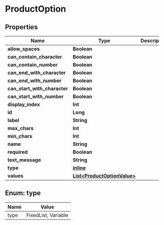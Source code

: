 
# ProductOption

## Properties
Name | Type | Description | Notes
------------ | ------------- | ------------- | -------------
**allow_spaces** | **Boolean** |  |  [optional]
**can_contain_character** | **Boolean** |  |  [optional]
**can_contain_number** | **Boolean** |  |  [optional]
**can_end_with_character** | **Boolean** |  |  [optional]
**can_end_with_number** | **Boolean** |  |  [optional]
**can_start_with_character** | **Boolean** |  |  [optional]
**can_start_with_number** | **Boolean** |  |  [optional]
**display_index** | **Int** |  |  [optional]
**id** | **Long** |  |  [optional]
**label** | **String** |  |  [optional]
**max_chars** | **Int** |  |  [optional]
**min_chars** | **Int** |  |  [optional]
**name** | **String** |  |  [optional]
**required** | **Boolean** |  |  [optional]
**text_message** | **String** |  |  [optional]
**type** | [**inline**](#TypeEnum) |  |  [optional]
**values** | [**List&lt;ProductOptionValue&gt;**](ProductOptionValue.md) |  |  [optional]


<a name="TypeEnum"></a>
## Enum: type
Name | Value
---- | -----
type | FixedList, Variable



